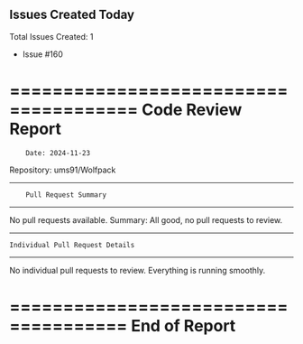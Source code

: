 ## Issues Created Today

Total Issues Created: 1

- Issue #160


======================================
          Code Review Report
======================================

        Date: 2024-11-23

  Repository: ums91/Wolfpack

-------------------------------------
        Pull Request Summary
-------------------------------------
No pull requests available.
Summary:
All good, no pull requests to review.

-------------------------------------
    Individual Pull Request Details
-------------------------------------
No individual pull requests to review.
Everything is running smoothly.

=====================================
            End of Report
=====================================
